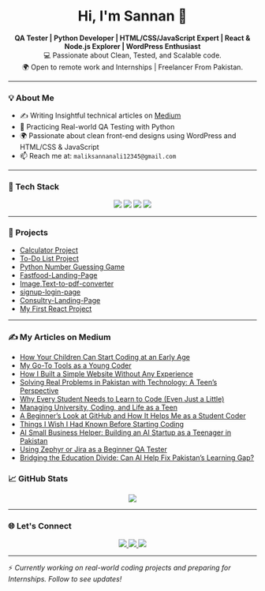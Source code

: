 <h1 align="center">Hi, I'm Sannan 👋</h1>

<p align="center">
  <strong>QA Tester | Python Developer | HTML/CSS/JavaScript Expert | React & Node.js Explorer | WordPress Enthusiast</strong><br/>
  💻 Passionate about Clean, Tested, and Scalable code. <br/>
  🌍 Open to remote work and Internships | Freelancer From Pakistan.
</p>

---

### 💡 About Me

- ✍️ Writing Insightful technical articles on [Medium](https://medium.com/@Sannan_Ali)  
- 🧪 Practicing Real-world QA Testing with Python  
- 🌍 Passionate about clean front-end designs using WordPress and HTML/CSS & JavaScript  
- 📫 Reach me at: `maliksannanali12345@gmail.com` 

---

### 🧰 Tech Stack

<p align="center">
  <img src="https://img.shields.io/badge/HTML5-orange?logo=html5&logoColor=white&style=for-the-badge" />
  <img src="https://img.shields.io/badge/CSS3-blue?logo=css3&logoColor=white&style=for-the-badge" />
  <img src="https://img.shields.io/badge/JavaScript-yellow?logo=javascript&logoColor=black&style=for-the-badge" />
  <img src="https://img.shields.io/badge/Python-blue?logo=python&logoColor=white&style=for-the-badge" />
</p>

---

### 📌 Projects
- [Calculator Project](https://github.com/sannanfusion/Projects-Sannan-Ali/tree/main/Html-Css-Javascript/calculator)
- [To-Do List Project](https://github.com/sannanfusion/Projects-Sannan-Ali/tree/main/Html-Css-Javascript/To-do-list)
- [Python Number Guessing Game](https://github.com/sannanfusion/Projects-Sannan-Ali/tree/main/python/number-guessing-game)
- [Fastfood-Landing-Page](https://github.com/sannanfusion/Projects-Sannan-Ali/tree/main/Html-Css-Javascript/Fastfood-Landing-Page)
- [Image,Text-to-pdf-converter](https://github.com/sannanfusion/Projects-Sannan-Ali/tree/main/Html-Css-Javascript/Image%2CText-to-pdf-converter)
- [signup-login-page](https://github.com/sannanfusion/Projects-Sannan-Ali/tree/main/Html-Css-Javascript/signup-login-page/login)
- [Consultry-Landing-Page](https://github.com/sannanfusion/Projects-Sannan-Ali/tree/main/Front-End-Development-Projects/Consultry-Landing-Page)
- [My First React Project](https://github.com/sannanfusion/Projects-Sannan-Ali/tree/main/Front-End-Development-Projects/sea-side-booking)
---

### ✍️ My Articles on Medium
- [How Your Children Can Start Coding at an Early Age](https://medium.com/@Sannan_Ali/how-your-children-can-start-coding-at-an-early-age-89811cc2496a)
- [My Go-To Tools as a Young Coder](https://medium.com/@Sannan_Ali/my-go-to-tools-as-a-young-coder-768f56d79be1)
- [How I Built a Simple Website Without Any Experience](https://medium.com/@Sannan_Ali/how-i-built-a-simple-website-without-any-experience-ae5d3d544bb2)
- [Solving Real Problems in Pakistan with Technology: A Teen’s Perspective](https://medium.com/@Sannan_Ali/solving-real-problems-in-pakistan-with-technology-a-teens-perspective-f5228da0d0d7)
- [Why Every Student Needs to Learn to Code (Even Just a Little)](https://medium.com/@Sannan_Ali/why-every-student-needs-to-learn-to-code-even-just-a-little-e4de3e746261)
- [Managing University, Coding, and Life as a Teen](https://medium.com/@Sannan_Ali/managing-university-coding-and-life-as-a-teen-08cceaf97b15)
- [A Beginner’s Look at GitHub and How It Helps Me as a Student Coder](https://medium.com/@Sannan_Ali/a-beginners-look-at-github-and-how-it-helps-me-as-a-student-coder-0c92c8a7887e)
- [Things I Wish I Had Known Before Starting Coding](https://medium.com/@Sannan_Ali/things-i-wish-i-had-known-before-starting-coding-ecd2676994f8)
- [AI Small Business Helper: Building an AI Startup as a Teenager in Pakistan](https://medium.com/@Sannan_Ali/ai-small-business-helper-building-an-ai-startup-as-a-teenager-in-pakistan-27ba047d5f71)
- [Using Zephyr or Jira as a Beginner QA Tester](https://medium.com/@Sannan_Ali/using-zephyr-or-jira-as-a-beginner-qa-tester-2c149873203d)
- [Bridging the Education Divide: Can AI Help Fix Pakistan’s Learning Gap?](https://medium.com/@Sannan_Ali/bridging-the-education-divide-can-ai-help-fix-pakistans-learning-gap-b0fc83643ca2)
### 📈 GitHub Stats

<p align="center">
  <img src="https://github-readme-stats.vercel.app/api?username=sannanfusion&show_icons=true&theme=default" />
</p>

---

### 🌐 Let's Connect

<p align="center">
    <a href="mailto:maliksannanali12345@gmail.com">
      <img src="https://img.shields.io/badge/Email-D14836?style=for-the-badge&logo=gmail&logoColor=white" />
    </a>
    <a href="https://www.linkedin.com/in/sannan-ali-869920378/">
      <img src="https://img.shields.io/badge/LinkedIn-blue?logo=linkedin&style=for-the-badge" />
    </a>
    <a href="https://medium.com/@Sannan_Ali">
      <img src="https://img.shields.io/badge/Medium-black?logo=medium&style=for-the-badge" />
    </a>
</p>

---

⚡ *Currently working on real-world coding projects and preparing for Internships. Follow to see updates!*
